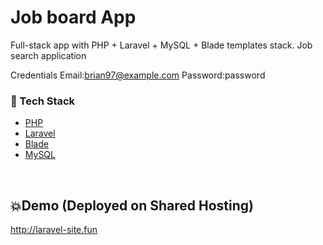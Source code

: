 # Job board App

Full-stack app with PHP + Laravel + MySQL + Blade templates stack. Job search application

Credentials
Email:brian97@example.com
Password:password


### :space_invader: Tech Stack

  
  <ul>
    <li><a href="#/">PHP</a></li>
    <li><a href="#/">Laravel</a></li>
    <li><a href="#">Blade</a></li>
    <li><a href="#">MySQL</a></li>
  </ul>

<br />

## 💥Demo (Deployed on Shared Hosting)
http://laravel-site.fun
